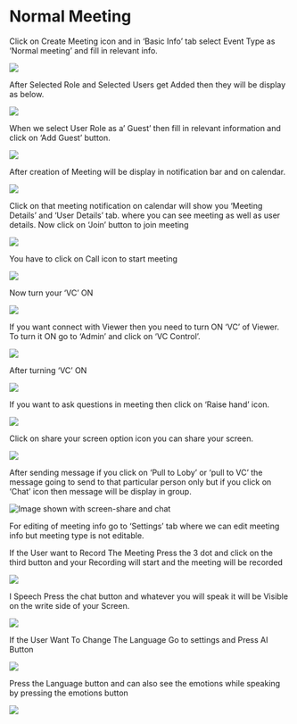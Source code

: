 # Normal Meeting

Click on Create Meeting icon and in ‘Basic Info’ tab select Event Type as ‘Normal meeting’ and fill in relevant info.

![](../../.gitbook/assets/11.png)

After Selected Role and Selected Users get Added then they will be display as below.

![](../../.gitbook/assets/12.png)

When we select User Role as a’ Guest’ then fill in relevant information and click on ‘Add Guest’ button.

![](../../.gitbook/assets/13.png)

After creation of Meeting will be display in notification bar and on calendar.

![](../../.gitbook/assets/14.png)

Click on that meeting notification on calendar will show you ‘Meeting Details’ and ‘User Details’ tab. where you can see meeting as well as user details. Now click on ‘Join’ button to join meeting

![](../../.gitbook/assets/image%20%28146%29.png)

You have to click on Call icon to start meeting

![](../../.gitbook/assets/image%20%28172%29.png)

Now turn your ‘VC’ ON

![](../../.gitbook/assets/image%20%28120%29.png)

If you want connect with Viewer then you need to turn ON ‘VC’ of Viewer. To turn it ON go to ‘Admin’ and click on ‘VC Control’.

![](../../.gitbook/assets/image%20%28233%29.png)

After turning ‘VC’ ON

![](../../.gitbook/assets/image%20%28123%29.png)

If you want to ask questions in meeting then click on ‘Raise hand’ icon.

![](../../.gitbook/assets/image%20%28259%29.png)

Click on share your screen option icon you can share your screen.

![](../../.gitbook/assets/popup_ss.png)

After sending message if you click on ‘Pull to Loby’ or ‘pull to VC’ the message going to send to that particular person only but if you click on ‘Chat’ icon then message will be display in group.

![Image shown with screen-share and chat](../../.gitbook/assets/image%20%28200%29.png)

For editing of meeting info go to ‘Settings’ tab where we can edit meeting info but meeting type is not editable.

If the User want to Record The Meeting Press the 3 dot and click on the third button and your Recording will start and the meeting will be recorded

![](../../.gitbook/assets/image%20%2894%29.png)

I Speech Press the chat button and whatever you will speak it will be Visible on the write side of your Screen.

![](../../.gitbook/assets/image%20%28300%29.png)

If the User Want To Change The Language Go to settings and Press AI Button

![](../../.gitbook/assets/image%20%28124%29.png)

Press the Language button and can also see the emotions while speaking by pressing the emotions button  
  


![](../../.gitbook/assets/image%20%2827%29.png)



